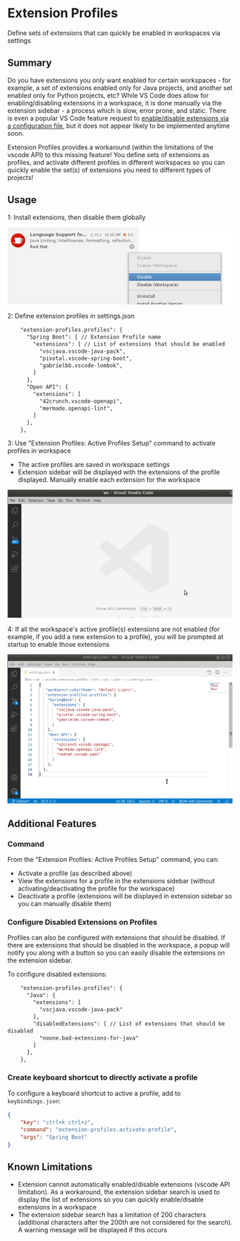 # Extension Profiles

Define sets of extensions that can quickly be enabled in workspaces via settings

## Summary

Do you have extensions you only want enabled for certain workspaces - for example, a set of extensions enabled only for Java projects, and another set enabled only for Python projects, etc?  While VS Code does allow for enabling/disabling extensions in a workspace, it is done manually via the extension sidebar - a process which is slow, error prone, and static.  There is even a popular VS Code feature request to [enable/disable extensions via a configuration file](https://github.com/microsoft/vscode/issues/40239), but it does not appear likely to be implemented anytime soon.

Extension Profiles provides a workaround (within the limitations of the vscode API) to this missing feature!  You define sets of extensions as profiles, and activate different profiles in different workspaces so you can quickly enable the set(s) of extensions you need to different types of projects!

## Usage

1: Install extensions, then disable them globally

![Disable extension globally example](images/disable-ext-globally.png)

2: Define extension profiles in settings.json

```jsonc
    "extension-profiles.profiles": {
      "Spring Boot": { // Extension Profile name
        "extensions": [ // List of extensions that should be enabled
          "vscjava.vscode-java-pack",
          "pivotal.vscode-spring-boot",
          "gabrielbb.vscode-lombok",
        ]
      },
      "Open API": {
        "extensions": [
          "42crunch.vscode-openapi",
          "mermade.openapi-lint",
        ]
      },
    },
```

3: Use "Extension Profiles: Active Profiles Setup" command to activate profiles in workspace

- The active profiles are saved in workspace settings
- Extension sidebar will be displayed with the extensions of the profile displayed.  Manually enable each extension for the workspace

![Activate Profile Example](images/activate-profile-example.png)

4: If all the workspace's active profile(s) extensions are not enabled (for example, if you add a new extension to a profile), you will be prompted at startup to enable those extensions 

![Startup Check Image](images/startup-check-example.png)

## Additional Features

### Command

From the "Extension Profiles: Active Profiles Setup" command, you can:

  - Activate a profile (as described above)
  - View the extensions for a profile in the extensions sidebar (without activating/deactivating the profile for the workspace)
  - Deactivate a profile (extensions will be displayed in extension sidebar so you can manually disable them)

### Configure Disabled Extensions on Profiles

Profiles can also be configured with extensions that should be disabled.  If there are extensions that should be disabled in the workspace, a popup will notify you along with a button so you can easily disable the extensions on the extension sidebar.

To configure disabled extensions:
```jsonc
    "extension-profiles.profiles": {
      "Java": {
        "extensions": [
          "vscjava.vscode-java-pack"
        ],
        "disabledExtensions": [ // List of extensions that should be disabled
          "noone.bad-extensions-for-java"
        ]
      },
    },
```

### Create keyboard shortcut to directly activate a profile

To configure a keyboard shortcut to active a profile, add to `keybindings.json`:
```json
{
    "key": "ctrl+k ctrl+z",
    "command": "extension-profiles.activate-profile",
    "args": "Spring Boot"
}

```

## Known Limitations

- Extension cannot automatically enabled/disable extensions (vscode API limitation).  As a workaround, the extension sidebar search is used to display the list of extensions so you can quickly enable/disable extensions in a workspace
- The extension sidebar search has a limitation of 200 characters (additional characters after the 200th are not considered for the search).  A warning message will be displayed if this occurs
